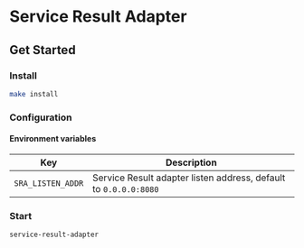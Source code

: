 # Service Result Adapter

## Get Started

### Install

```bash
make install
```

### Configuration

#### Environment variables

| Key | Description |
|-----|-------------|
| `SRA_LISTEN_ADDR` | Service Result adapter listen address, default to `0.0.0.0:8080` |

### Start

```bash
service-result-adapter
```
